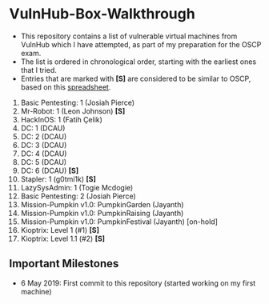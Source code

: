 # VulnHub-Box-Walkthrough
* This repository contains a list of vulnerable virtual machines from VulnHub which I have attempted, as part of my preparation for the OSCP exam.
* The list is ordered in chronological order, starting with the earliest ones that I tried.
* Entries that are marked with **[S]** are considered to be similar to OSCP, based on this [spreadsheet](https://docs.google.com/spreadsheets/d/1dwSMIAPIam0PuRBkCiDI88pU3yzrqqHkDtBngUHNCw8).

1. Basic Pentesting: 1 (Josiah Pierce)
2. Mr-Robot: 1 (Leon Johnson) **[S]**
3. HackInOS: 1 (Fatih Çelik)
4. DC: 1 (DCAU)
5. DC: 2 (DCAU)
6. DC: 3 (DCAU)
7. DC: 4 (DCAU)
8. DC: 5 (DCAU)
9. DC: 6 (DCAU) **[S]**
10. Stapler: 1 (g0tmi1k) **[S]**
11. LazySysAdmin: 1 (Togie Mcdogie)
12. Basic Pentesting: 2 (Josiah Pierce)
13. Mission-Pumpkin v1.0: PumpkinGarden (Jayanth)
14. Mission-Pumpkin v1.0: PumpkinRaising (Jayanth)
15. Mission-Pumpkin v1.0: PumpkinFestival (Jayanth) [on-hold]
16. Kioptrix: Level 1 (#1) **[S]**
17. Kioptrix: Level 1.1 (#2) **[S]**

## Important Milestones
* 6 May 2019: First commit to this repository (started working on my first machine)